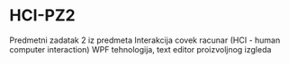 # HCI-PZ2
Predmetni zadatak 2 iz predmeta Interakcija covek racunar (HCI - human computer interaction)
WPF tehnologija, text editor proizvoljnog izgleda
